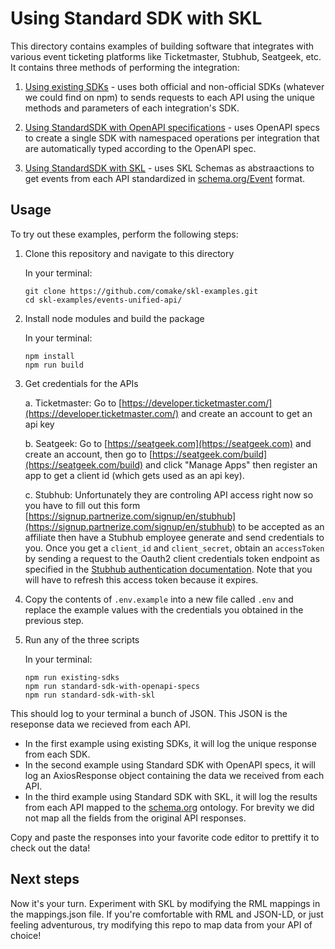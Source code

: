 # Using Standard SDK with SKL

This directory contains examples of building software that integrates with various event ticketing platforms like Ticketmaster, Stubhub, Seatgeek, etc. It contains three methods of performing the integration:

1. [Using existing SDKs](https://github.com/comake/skl-examples/blob/main/events-unified-api/src/UsingExistingSdks.ts) - uses both official and non-official SDKs (whatever we could find on npm) to sends requests to each API using the unique methods and parameters of each integration's SDK.

2. [Using StandardSDK with OpenAPI specifications](https://github.com/comake/skl-examples/blob/main/events-unified-api/src/UsingStandardSdkWithOpenApiSpecs.ts) - uses OpenAPI specs to create a single SDK with namespaced operations per integration that are automatically typed according to the OpenAPI spec.

3. [Using StandardSDK with SKL](https://github.com/comake/skl-examples/blob/main/events-unified-api/src/UsingStandardSdkWithSkl.ts) - uses SKL Schemas as abstraactions to get events from each API standardized in [schema.org/Event](https://schema.org/Event) format.

## Usage

To try out these examples, perform the following steps:

1. Clone this repository and navigate to this directory

    In your terminal: 

    ```shell
    git clone https://github.com/comake/skl-examples.git
    cd skl-examples/events-unified-api/
    ```

2. Install node modules and build the package

    In your terminal: 

    ```shell
    npm install
    npm run build
    ```

3. Get credentials for the APIs

    a. Ticketmaster: Go to [https://developer.ticketmaster.com/](https://developer.ticketmaster.com/) and create an account to get an api key

    b. Seatgeek: Go to [https://seatgeek.com](https://seatgeek.com) and create an account, then go to [https://seatgeek.com/build](https://seatgeek.com/build) and click "Manage Apps" then register an app to get a client id (which gets used as an api key).

    c. Stubhub: Unfortunately they are controling API access right now so you have to fill out this form [https://signup.partnerize.com/signup/en/stubhub](https://signup.partnerize.com/signup/en/stubhub) to be accepted as an affiliate then have a Stubhub employee generate and send credentials to you. Once you get a `client_id` and `client_secret`, obtain an `accessToken` by sending a request to the Oauth2 client credentials token endpoint as specified in the [Stubhub authentication documentation](https://developer.stubhub.com/docs/authentication/application-only-authentication-flow#2-obtain-an-access-token). Note that you will have to refresh this access token because it expires.

4. Copy the contents of `.env.example` into a new file called `.env` and replace the example values with the credentials you obtained in the previous step.

5. Run any of the three scripts

    In your terminal: 
    
    ```shell
    npm run existing-sdks
    npm run standard-sdk-with-openapi-specs
    npm run standard-sdk-with-skl
    ```

This should log to your terminal a bunch of JSON. This JSON is the reseponse data we recieved from each API.

- In the first example using existing SDKs, it will log the unique response from each SDK.
- In the second example using Standard SDK with OpenAPI specs, it will log an AxiosResponse object containing the data we received from each API.
- In the third example using Standard SDK with SKL, it will log the results from each API mapped to the [schema.org](https://schema.org) ontology. For brevity we did not map all the fields from the original API responses. 

Copy and paste the responses into your favorite code editor to prettify it to check out the data! 

## Next steps

Now it's your turn. Experiment with SKL by modifying the RML mappings in the mappings.json file. If you're comfortable with RML and JSON-LD, or just feeling adventurous, try modifying this repo to map data from your API of choice!